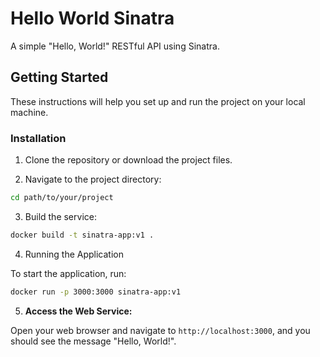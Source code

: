 # Hello World Sinatra

A simple "Hello, World!" RESTful API using Sinatra.

## Getting Started

These instructions will help you set up and run the project on your local machine.

### Installation

1. Clone the repository or download the project files.

2. Navigate to the project directory:

```bash
cd path/to/your/project
```

3. Build the service:

```bash
docker build -t sinatra-app:v1 .
```

4. Running the Application

To start the application, run:

```bash
docker run -p 3000:3000 sinatra-app:v1
```

5. **Access the Web Service:**

Open your web browser and navigate to `http://localhost:3000`, and you should see the message "Hello, World!".
